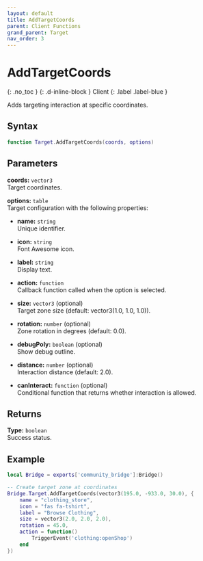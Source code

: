 ```yaml
---
layout: default
title: AddTargetCoords
parent: Client Functions
grand_parent: Target
nav_order: 3
---
```


# AddTargetCoords
{: .no_toc }
{: .d-inline-block }
Client
{: .label .label-blue }

Adds targeting interaction at specific coordinates.

## Syntax

```lua
function Target.AddTargetCoords(coords, options)
```

## Parameters

**coords:** `vector3`  
Target coordinates.

**options:** `table`  
Target configuration with the following properties:

- **name:** `string`  
  Unique identifier.

- **icon:** `string`  
  Font Awesome icon.

- **label:** `string`  
  Display text.

- **action:** `function`  
  Callback function called when the option is selected.

- **size:** `vector3` (optional)  
  Target zone size (default: vector3(1.0, 1.0, 1.0)).

- **rotation:** `number` (optional)  
  Zone rotation in degrees (default: 0.0).

- **debugPoly:** `boolean` (optional)  
  Show debug outline.

- **distance:** `number` (optional)  
  Interaction distance (default: 2.0).

- **canInteract:** `function` (optional)  
  Conditional function that returns whether interaction is allowed.

## Returns

**Type:** `boolean`  
Success status.

## Example

```lua
local Bridge = exports['community_bridge']:Bridge()

-- Create target zone at coordinates
Bridge.Target.AddTargetCoords(vector3(195.0, -933.0, 30.0), {
    name = "clothing_store",
    icon = "fas fa-tshirt",
    label = "Browse Clothing",
    size = vector3(2.0, 2.0, 2.0),
    rotation = 45.0,
    action = function()
        TriggerEvent('clothing:openShop')
    end
})
```
